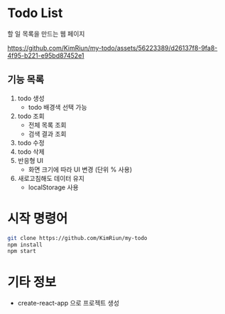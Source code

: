 # Todo List
할 일 목록을 만드는 웹 페이지

https://github.com/KimRiun/my-todo/assets/56223389/d26137f8-9fa8-4f95-b221-e95bd87452e1

## 기능 목록
1. todo 생성
    - todo 배경색 선택 가능
2. todo 조회
    - 전체 목록 조회
    - 검색 결과 조회
3. todo 수정
4. todo 삭제
5. 반응형 UI
    - 화면 크기에 따라 UI 변경 (단위 % 사용)
6. 새로고침해도 데이터 유지
    - localStorage 사용 

# 시작 명령어
```bash
git clone https://github.com/KimRiun/my-todo
npm install
npm start
```
# 기타 정보
- create-react-app 으로 프로젝트 생성
